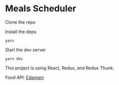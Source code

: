 # Meals Scheduler

Clone the repo

Install the deps

`yarn`

Start the dev server

`yarn dev`

This project is using React, Redux, and Redux Thunk.

Food API: [Edamam](https://api.edamam.com)
